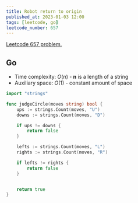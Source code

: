 ```yaml
---
title: Robot return to origin
published_at: 2023-01-03 12:00
tags: [leetcode, go]
leetcode_number: 657
---
```


[Leetcode 657 problem.](https://leetcode.com/problems/robot-return-to-origin/)

## Go

- Time complexity: $O(n)$ - **n** is a length of a string
- Auxiliary space: $O(1)$ - constant amount of space

```go
import "strings"

func judgeCircle(moves string) bool {
    ups := strings.Count(moves, "U")
    downs := strings.Count(moves, "D")

    if ups != downs {
        return false
    }

    lefts := strings.Count(moves, "L")
    rights := strings.Count(moves, "R")

    if lefts != rights {
        return false
    }


    return true
}
```
